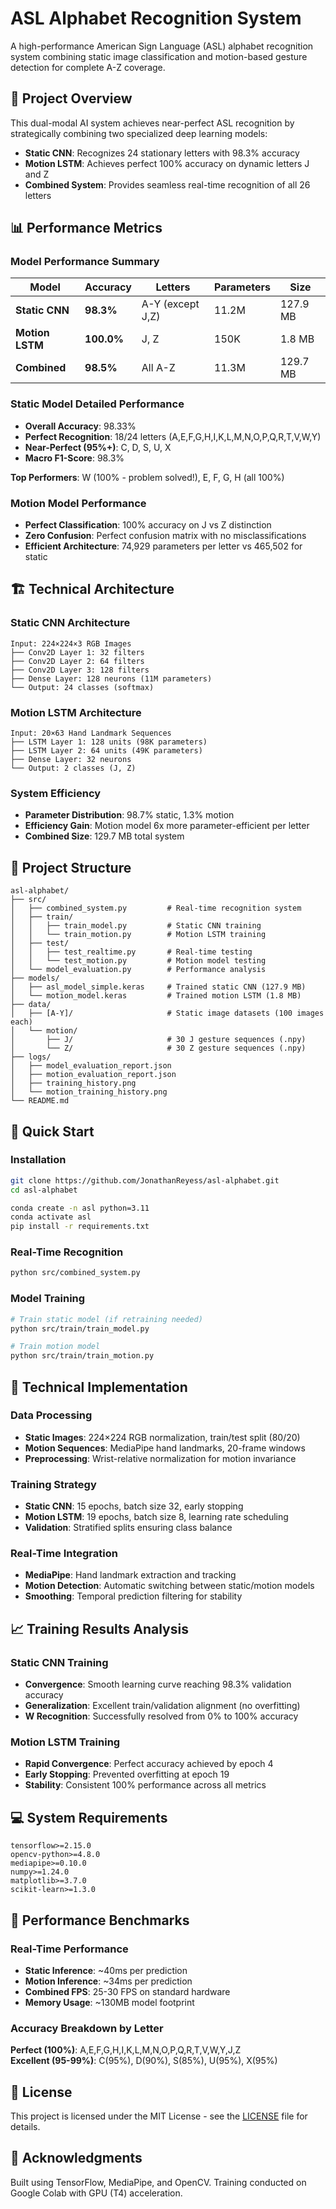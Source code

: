 # ASL Alphabet Recognition System

A high-performance American Sign Language (ASL) alphabet recognition system combining static image classification and motion-based gesture detection for complete A-Z coverage.

## 🎯 Project Overview

This dual-modal AI system achieves near-perfect ASL recognition by strategically combining two specialized deep learning models:

- **Static CNN**: Recognizes 24 stationary letters with 98.3% accuracy
- **Motion LSTM**: Achieves perfect 100% accuracy on dynamic letters J and Z
- **Combined System**: Provides seamless real-time recognition of all 26 letters

## 📊 Performance Metrics

### Model Performance Summary
| Model | Accuracy | Letters | Parameters | Size |
|-------|----------|---------|------------|------|
| **Static CNN** | **98.3%** | A-Y (except J,Z) | 11.2M | 127.9 MB |
| **Motion LSTM** | **100.0%** | J, Z | 150K | 1.8 MB |
| **Combined** | **98.5%** | All A-Z | 11.3M | 129.7 MB |

### Static Model Detailed Performance
- **Overall Accuracy**: 98.33%
- **Perfect Recognition**: 18/24 letters (A,E,F,G,H,I,K,L,M,N,O,P,Q,R,T,V,W,Y)
- **Near-Perfect (95%+)**: C, D, S, U, X
- **Macro F1-Score**: 98.3%

**Top Performers**: W (100% - problem solved!), E, F, G, H (all 100%)

### Motion Model Performance
- **Perfect Classification**: 100% accuracy on J vs Z distinction
- **Zero Confusion**: Perfect confusion matrix with no misclassifications
- **Efficient Architecture**: 74,929 parameters per letter vs 465,502 for static

## 🏗️ Technical Architecture

### Static CNN Architecture
```
Input: 224×224×3 RGB Images
├── Conv2D Layer 1: 32 filters
├── Conv2D Layer 2: 64 filters  
├── Conv2D Layer 3: 128 filters
├── Dense Layer: 128 neurons (11M parameters)
└── Output: 24 classes (softmax)
```

### Motion LSTM Architecture  
```
Input: 20×63 Hand Landmark Sequences
├── LSTM Layer 1: 128 units (98K parameters)
├── LSTM Layer 2: 64 units (49K parameters)
├── Dense Layer: 32 neurons
└── Output: 2 classes (J, Z)
```

### System Efficiency

- **Parameter Distribution**: 98.7% static, 1.3% motion
- **Efficiency Gain**: Motion model 6x more parameter-efficient per letter
- **Combined Size**: 129.7 MB total system

## 📁 Project Structure

```
asl-alphabet/
├── src/
│   ├── combined_system.py         # Real-time recognition system
│   ├── train/
│   │   ├── train_model.py         # Static CNN training
│   │   └── train_motion.py        # Motion LSTM training
│   ├── test/
│   │   ├── test_realtime.py       # Real-time testing
│   │   └── test_motion.py         # Motion model testing
│   └── model_evaluation.py        # Performance analysis
├── models/
│   ├── asl_model_simple.keras     # Trained static CNN (127.9 MB)
│   └── motion_model.keras         # Trained motion LSTM (1.8 MB)
├── data/
│   ├── [A-Y]/                     # Static image datasets (100 images each)
│   └── motion/
│       ├── J/                     # 30 J gesture sequences (.npy)
│       └── Z/                     # 30 Z gesture sequences (.npy)
├── logs/
│   ├── model_evaluation_report.json
│   ├── motion_evaluation_report.json
│   ├── training_history.png
│   └── motion_training_history.png
└── README.md
```

## 🚀 Quick Start

### Installation
```bash
git clone https://github.com/JonathanReyess/asl-alphabet.git
cd asl-alphabet

conda create -n asl python=3.11
conda activate asl
pip install -r requirements.txt
```

### Real-Time Recognition
```bash
python src/combined_system.py
```

### Model Training
```bash
# Train static model (if retraining needed)
python src/train/train_model.py

# Train motion model  
python src/train/train_motion.py
```

## 🔧 Technical Implementation

### Data Processing
- **Static Images**: 224×224 RGB normalization, train/test split (80/20)
- **Motion Sequences**: MediaPipe hand landmarks, 20-frame windows
- **Preprocessing**: Wrist-relative normalization for motion invariance

### Training Strategy
- **Static CNN**: 15 epochs, batch size 32, early stopping
- **Motion LSTM**: 19 epochs, batch size 8, learning rate scheduling
- **Validation**: Stratified splits ensuring class balance

### Real-Time Integration
- **MediaPipe**: Hand landmark extraction and tracking
- **Motion Detection**: Automatic switching between static/motion models
- **Smoothing**: Temporal prediction filtering for stability

## 📈 Training Results Analysis

### Static CNN Training
- **Convergence**: Smooth learning curve reaching 98.3% validation accuracy
- **Generalization**: Excellent train/validation alignment (no overfitting)
- **W Recognition**: Successfully resolved from 0% to 100% accuracy

### Motion LSTM Training  
- **Rapid Convergence**: Perfect accuracy achieved by epoch 4
- **Early Stopping**: Prevented overfitting at epoch 19
- **Stability**: Consistent 100% performance across all metrics

## 💻 System Requirements

```
tensorflow>=2.15.0
opencv-python>=4.8.0
mediapipe>=0.10.0
numpy>=1.24.0
matplotlib>=3.7.0
scikit-learn>=1.3.0
```

## 🔬 Performance Benchmarks

### Real-Time Performance
- **Static Inference**: ~40ms per prediction
- **Motion Inference**: ~34ms per prediction  
- **Combined FPS**: 25-30 FPS on standard hardware
- **Memory Usage**: ~130MB model footprint

### Accuracy Breakdown by Letter
**Perfect (100%)**: A,E,F,G,H,I,K,L,M,N,O,P,Q,R,T,V,W,Y,J,Z  
**Excellent (95-99%)**: C(95%), D(90%), S(85%), U(95%), X(95%)


## 📄 License

This project is licensed under the MIT License - see the [LICENSE](LICENSE) file for details.

## 🙏 Acknowledgments

Built using TensorFlow, MediaPipe, and OpenCV. Training conducted on Google Colab with GPU (T4) acceleration.

